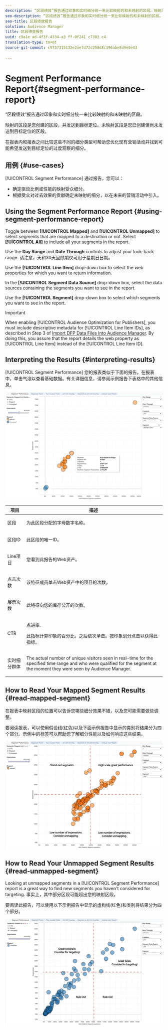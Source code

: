 ```yaml
---
description: “区段绩效”报告通过印象和实时细分统一来比较映射的和未映射的区段。映射的区段是您创建的区段，并发送到目标定位。未映射区段是您已创建但尚未发送到目标定位的区段。在报表内和报表之间比较这些不同的细分类型可帮助您优化现有营销活动并找到可能希望发送到目标定位的过度观察的细分。
seo-description: “区段绩效”报告通过印象和实时细分统一来比较映射的和未映射的区段。映射的区段是您创建的区段，并发送到目标定位。未映射区段是您已创建但尚未发送到目标定位的区段。在报表内和报表之间比较这些不同的细分类型可帮助您优化现有营销活动并找到可能希望发送到目标定位的过度观察的细分。
seo-title: 区段绩效报告
solution: Audience Manager
title: 区段绩效报告
uuid: c9a1e ad-4f3f-4334-a3 ff-0f241 c7303 c4
translation-type: tm+mt
source-git-commit: c9737315132e2ae7d72c250d8c196abe8d9e0e43

---
```



# Segment Performance Report{#segment-performance-report}

“区段绩效”报告通过印象和实时细分统一来比较映射的和未映射的区段。

映射的区段是您创建的区段，并发送到目标定位。未映射区段是您已创建但尚未发送到目标定位的区段。

在报表内和报表之间比较这些不同的细分类型可帮助您优化现有营销活动并找到可能希望发送到目标定位的过度观察的细分。

## 用例 {#use-cases}

[!UICONTROL Segment Performance] 通过报告，您可以：

* 确定驱动比例或性能的映射受众细分。
* 根据受众对过去效果的贡献确定未映射的细分，以在未来的营销活动中引入。

## Using the Segment Performance Report {#using-segment-performance-report}

Toggle between **[!UICONTROL Mapped]** and **[!UICONTROL Unmapped]** to select segments that are mapped to a destination or not. Select **[!UICONTROL All]** to include all your segments in the report.

Use the **Day Range** and **Date Through** controls to adjust your look-back range. 请注意，天和30天回顾期仅可用于星期日日期。

Use the **[!UICONTROL Line Item]** drop-down box to select the web properties for which you want to return information.

In the **[!UICONTROL Segment Data Source]** drop-down box, select the data sources containing the segments you want to see in the report.

Use the **[!UICONTROL Segment]** drop-down box to select which segments you want to see in the report.

>[!IMPORTANT]
>
>When enabling [!UICONTROL Audience Optimization for Publishers], you must include descriptive metadata for [!UICONTROL Line Item IDs], as described in Step 3 of [Import DFP Data Files Into Audience Manager](../../../reporting/audience-optimization-reports/aor-publishers/import-dfp.md). By doing this, you assure that the report details the web property as [!UICONTROL Line Item] instead of the [!UICONTROL Line Item ID].

## Interpreting the Results {#interpreting-results}

[!UICONTROL Segment Performance] 您的报表类似于下面的报告。在报表中，单击气泡以查看基础数据。有关详细信息，请参阅示例报告下表格中的其他信息。

![](assets/publisher_segment_performance.png)

<table id="table_AFE2540583C34835B04584693ADFD26A"> 
 <thead> 
  <tr> 
   <th colname="col1" class="entry"> 项目 </th> 
   <th colname="col2" class="entry"> 描述 </th> 
  </tr>
 </thead>
 <tbody> 
  <tr> 
   <td colname="col1"> <p>区段 </p> </td> 
   <td colname="col2"> <p>为此区段分配的字母数字名称。 </p> </td> 
  </tr> 
  <tr> 
   <td colname="col1"> <p>区段ID </p> </td> 
   <td colname="col2"> <p>此区段的唯一ID。 </p> </td> 
  </tr> 
  <tr> 
   <td colname="col1"> <p>Line项目 </p> </td> 
   <td colname="col2"> <p>您看到此报告的Web资产。 </p> </td> 
  </tr> 
  <tr> 
   <td colname="col1"> <p>点击次数 </p> </td> 
   <td colname="col2"> <p>该特征成员单击Web资产中的项目的次数。 </p> </td> 
  </tr> 
  <tr> 
   <td colname="col1"> <p>展示次数 </p> </td> 
   <td colname="col2"> <p>此特征向您的库存公开的次数。 </p> </td> 
  </tr> 
  <tr> 
   <td colname="col1"> <p>CTR </p> </td> 
   <td colname="col2"> <p>点进率. </p> <p>此指标计算印象的百分比，之后依次单击。按印象划分点击以获得此指标。 </p> </td> 
  </tr> 
  <tr> 
   <td colname="col1"> <p>实时细分群体 </p> </td> 
   <td colname="col2"> <p>The actual number of unique visitors seen in real-time for the specified time range and who were qualified for the segment at the moment they were seen by <span class="keyword"> Audience Manager</span>. </p> </td> 
  </tr> 
 </tbody> 
</table>

## How to Read Your Mapped Segment Results {#read-mapped-segment}

在报表中映射区段的位置可以告诉您哪些细分效果不错，以及您可能需要做些调整。

要阅读报表，可以使用假设线(红色)以及下面示例报告中显示的类别将结果分为四个部分。示例中的标签可以帮助您了解细分性能以及如何响应这些结果。

![](assets/publisher_segment_performance_mapped.png)

## How to Read Your Unmapped Segment Results {#read-unmapped-segment}

Looking at unmapped segments in a [!UICONTROL Segment Performance] report is a great way to find new segments you haven't considered for targeting. 事实上，其中部分区段可能超出您的映射区段。

要阅读此报告，可以使用以下示例报告中显示的虚构线(红色)和类别将结果分为四个部分。

![](assets/publisher_segment_performance_unmapped.png)
